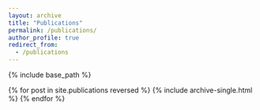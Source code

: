 ```yaml
---
layout: archive
title: "Publications"
permalink: /publications/
author_profile: true
redirect_from:
  - /publications
---
```


{% include base_path %}

{% for post in site.publications reversed %}
  {% include archive-single.html %}
{% endfor %}

